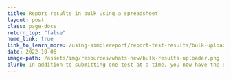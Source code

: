```yaml
---
title: Report results in bulk using a spreadsheet
layout: post
class: page-docs
return_top: "false"
home_link: true
link_to_learn_more: /using-simplereport/report-test-results/bulk-upload-results/
date: 2022-10-06 
image-path: /assets/img/resources/whats-new/bulk-results-uploader.png
blurb: In addition to submitting one test at a time, you now have the option to report multiple test results at once with a CSV file. Find the bulk results uploader and guidelines under the Results tab in SimpleReport.
---
```

